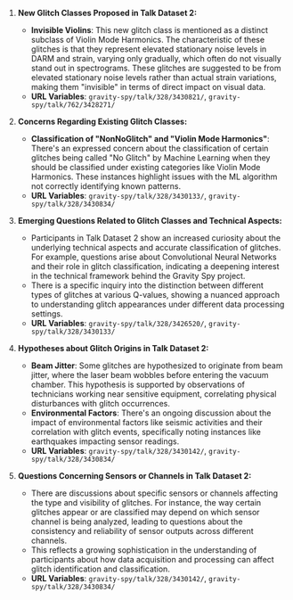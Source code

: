 1. **New Glitch Classes Proposed in Talk Dataset 2:**
   - **Invisible Violins**: This new glitch class is mentioned as a distinct subclass of Violin Mode Harmonics. The characteristic of these glitches is that they represent elevated stationary noise levels in DARM and strain, varying only gradually, which often do not visually stand out in spectrograms. These glitches are suggested to be from elevated stationary noise levels rather than actual strain variations, making them "invisible" in terms of direct impact on visual data.
   - **URL Variables**: `gravity-spy/talk/328/3430821/`, `gravity-spy/talk/762/3428271/`

2. **Concerns Regarding Existing Glitch Classes:**
   - **Classification of "NonNoGlitch" and "Violin Mode Harmonics"**: There's an expressed concern about the classification of certain glitches being called "No Glitch" by Machine Learning when they should be classified under existing categories like Violin Mode Harmonics. These instances highlight issues with the ML algorithm not correctly identifying known patterns.
   - **URL Variables**: `gravity-spy/talk/328/3430133/`, `gravity-spy/talk/328/3430834/`

3. **Emerging Questions Related to Glitch Classes and Technical Aspects:**
   - Participants in Talk Dataset 2 show an increased curiosity about the underlying technical aspects and accurate classification of glitches. For example, questions arise about Convolutional Neural Networks and their role in glitch classification, indicating a deepening interest in the technical framework behind the Gravity Spy project.
   - There is a specific inquiry into the distinction between different types of glitches at various Q-values, showing a nuanced approach to understanding glitch appearances under different data processing settings.
   - **URL Variables**: `gravity-spy/talk/328/3426520/`, `gravity-spy/talk/328/3430133/`

4. **Hypotheses about Glitch Origins in Talk Dataset 2:**
   - **Beam Jitter**: Some glitches are hypothesized to originate from beam jitter, where the laser beam wobbles before entering the vacuum chamber. This hypothesis is supported by observations of technicians working near sensitive equipment, correlating physical disturbances with glitch occurrences.
   - **Environmental Factors**: There's an ongoing discussion about the impact of environmental factors like seismic activities and their correlation with glitch events, specifically noting instances like earthquakes impacting sensor readings.
   - **URL Variables**: `gravity-spy/talk/328/3430142/`, `gravity-spy/talk/328/3430834/`

5. **Questions Concerning Sensors or Channels in Talk Dataset 2:**
   - There are discussions about specific sensors or channels affecting the type and visibility of glitches. For instance, the way certain glitches appear or are classified may depend on which sensor channel is being analyzed, leading to questions about the consistency and reliability of sensor outputs across different channels.
   - This reflects a growing sophistication in the understanding of participants about how data acquisition and processing can affect glitch identification and classification.
   - **URL Variables**: `gravity-spy/talk/328/3430142/`, `gravity-spy/talk/328/3430834/`